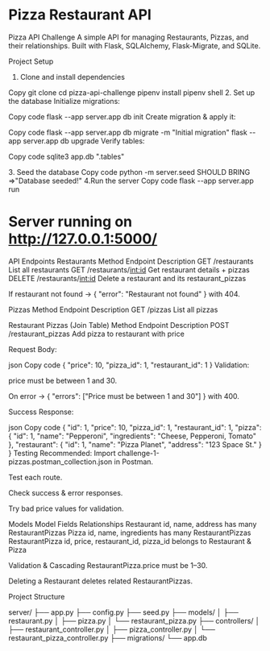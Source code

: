 # Pizza Restaurant API
Pizza API Challenge
A simple API for managing Restaurants, Pizzas, and their relationships.
Built with Flask, SQLAlchemy, Flask-Migrate, and SQLite.

 Project Setup
1. Clone and install dependencies

Copy 
git clone <your-repo-url>
cd pizza-api-challenge
pipenv install
pipenv shell
2️. Set up the database
Initialize migrations:

Copy code
flask --app server.app db init
Create migration & apply it:

Copy code
flask --app server.app db migrate -m "Initial migration"
flask --app server.app db upgrade
Verify tables:

Copy code
sqlite3 app.db ".tables"

3️. Seed the database
Copy code
python -m server.seed
SHOULD BRING =>"Database seeded!"
4️.Run the server
Copy code
flask --app server.app run
# Server running on http://127.0.0.1:5000/
 API Endpoints
 Restaurants
Method	Endpoint	Description
GET	/restaurants	List all restaurants
GET	/restaurants/<int:id>	Get restaurant details + pizzas
DELETE	/restaurants/<int:id>	Delete a restaurant and its restaurant_pizzas

If restaurant not found → { "error": "Restaurant not found" } with 404.

Pizzas
Method	Endpoint	Description
GET	/pizzas	List all pizzas

 Restaurant Pizzas (Join Table)
Method	Endpoint	Description
POST	/restaurant_pizzas	Add pizza to restaurant with price

Request Body:

json
Copy code
{
  "price": 10,
  "pizza_id": 1,
  "restaurant_id": 1
}
Validation:

price must be between 1 and 30.

On error → { "errors": ["Price must be between 1 and 30"] } with 400.

Success Response:

json
Copy code
{
  "id": 1,
  "price": 10,
  "pizza_id": 1,
  "restaurant_id": 1,
  "pizza": {
    "id": 1,
    "name": "Pepperoni",
    "ingredients": "Cheese, Pepperoni, Tomato"
  },
  "restaurant": {
    "id": 1,
    "name": "Pizza Planet",
    "address": "123 Space St."
  }
}
 Testing
Recommended: Import challenge-1-pizzas.postman_collection.json in Postman.

Test each route.

Check success & error responses.

Try bad price values for validation.

 Models
Model	Fields	Relationships
Restaurant	id, name, address	has many RestaurantPizzas
Pizza	id, name, ingredients	has many RestaurantPizzas
RestaurantPizza	id, price, restaurant_id, pizza_id	belongs to Restaurant & Pizza

 Validation & Cascading
 RestaurantPizza.price must be 1–30.

 Deleting a Restaurant deletes related RestaurantPizzas.


 Project Structure

server/
 ├── app.py
 ├── config.py
 ├── seed.py
 ├── models/
 │   ├── restaurant.py
 │   ├── pizza.py
 │   └── restaurant_pizza.py
 ├── controllers/
 │   ├── restaurant_controller.py
 │   ├── pizza_controller.py
 │   └── restaurant_pizza_controller.py
 ├── migrations/
 └── app.db

